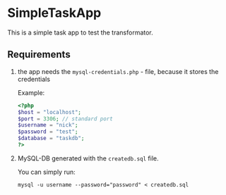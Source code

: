 # SimpleTaskApp

This is a simple task app to test the transformator.

## Requirements
1. the app needs the ```mysql-credentials.php``` - file, because it stores the credentials

   Example:
    ```php
    <?php
    $host = "localhost";
    $port = 3306; // standard port
    $username = "nick";
    $password = "test";
    $database = "taskdb";
    ?>
    ```
2. MySQL-DB generated with the ```createdb.sql``` file.

   You can simply run:

   ```mysql -u username --password="password" < createdb.sql ```
